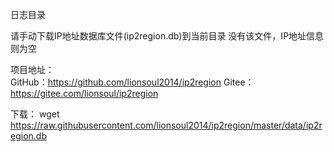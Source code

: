 日志目录

请手动下载IP地址数据库文件(ip2region.db)到当前目录
没有该文件，IP地址信息则为空

项目地址：  
GitHub：https://github.com/lionsoul2014/ip2region
Gitee：https://gitee.com/lionsoul/ip2region

下载：
wget https://raw.githubusercontent.com/lionsoul2014/ip2region/master/data/ip2region.db